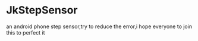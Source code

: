 # JkStepSensor
an android phone step sensor,try to reduce the error,i hope everyone to join this to perfect it
